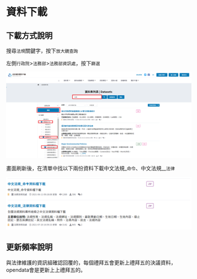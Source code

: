 # 資料下載

## 下載方式說明

搜尋`法規`關鍵字，按下`放大鏡查詢`

左側`行政院`>`法務部`>`法務部資訊處`，按下`篩選`

![image-20210828164143220](.\全國法規筆記.assets\image-20210828164143220.png)

畫面刷新後，在清單中找以下兩份資料下載中文法規_`命令`、中文法規__`法律`

![image-20210828164244168](.\全國法規筆記.assets\image-20210828164244168.png)

## 更新頻率說明

與法律維護的資訊組確認回覆的，每個禮拜五會更新上禮拜五的決議資料，opendata會是更新上上禮拜五的。
